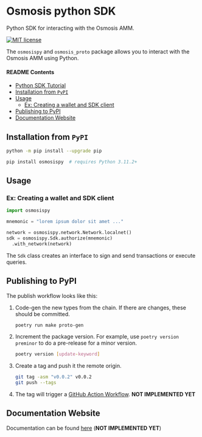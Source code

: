# Osmosis python SDK

<!-- Python-based client for interacting with the Osmosis AMM. -->

Python SDK for interacting with the Osmosis AMM.

<!-- TODO add badges -->
<!-- Badges -->

[![MIT license][license-badge]][license-link]

<!-- Badges links -->

[license-badge]: https://img.shields.io/badge/License-MIT-blue.svg
[license-link]: https://github.com/chadury2021/osmosis-pysdk/blob/master/LICENSE

The `osmosispy` and `osmosis_proto` package allows you to interact with the Osmosis AMM using Python.

#### README Contents

- [Python SDK Tutorial](#python-sdk-tutorial)
- [Installation from `PyPI`](#installation-from-pypi)
- [Usage](#usage)
  - [Ex: Creating a wallet and SDK client](#ex-creating-a-wallet-and-sdk-client)
- [Publishing to PyPI](#publishing-to-pypi)
- [Documentation Website](#documentation-website)

## Installation from `PyPI`

```bash
python -m pip install --upgrade pip

pip install osmosispy  # requires Python 3.11.2+
```

## Usage

### Ex: Creating a wallet and SDK client

```python
import osmosispy

mnemonic = "lorem ipsum dolor sit amet ..."

network = osmosispy.network.Network.localnet()
sdk = osmosispy.Sdk.authorize(mnemonic)
  .with_network(network)
```

The `Sdk` class creates an interface to sign and send transactions or execute queries.

## Publishing to PyPI

The publish workflow looks like this:

1. Code-gen the new types from the chain. If there are changes, these should be committed.

   ```sh
   poetry run make proto-gen
   ```

2. Increment the package version. For example, use `poetry version preminor` to do a pre-release for a minor version.

   ```sh
   poetry version [update-keyword]
   ```

3. Create a tag and push it the remote origin.

   ```sh
   git tag -asm "v0.0.2" v0.0.2
   git push --tags
   ```

4. The tag will trigger a [GitHub Action Workflow](https://github.com/chadury2021/osmosis-pysdk/actions/workflows/update-pypi.yml). **NOT IMPLEMENTED YET**

## Documentation Website

Documentation can be found [here](https://example.com) (**NOT IMPLEMENTED YET**)
